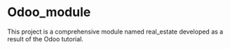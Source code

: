 # Odoo_module
This project is a comprehensive module named real_estate developed as a result of the Odoo tutorial.
